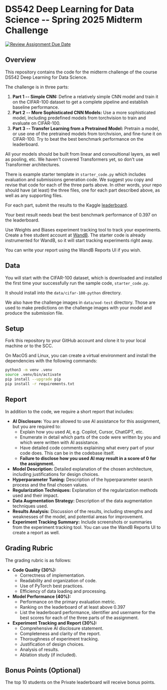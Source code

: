 # DS542 Deep Learning for Data Science -- Spring 2025 Midterm Challenge

[![Review Assignment Due Date](https://classroom.github.com/assets/deadline-readme-button-22041afd0340ce965d47ae6ef1cefeee28c7c493a6346c4f15d667ab976d596c.svg)](https://classroom.github.com/a/xnB1OI0j)

## Overview

This repository contains the code for the midterm challenge of the course DS542 Deep Learning for Data Science.

The challenge is in three parts:

1. **Part 1 -- Simple CNN:** Define a relatively simple CNN model and train it on the CIFAR-100 dataset to get a complete pipeline and establish baseline performance.
2. **Part 2 -- More Sophisticated CNN Models:** Use a more sophisticated model, including predefined models from torchvision to train and evaluate on CIFAR-100.
3. **Part 3 -- Transfer Learning from a Pretrained Model:** Pretrain a model, or use one of the pretrained models from torchvision, and fine-tune it on CIFAR-100. Try to beat the best benchmark performance on the leaderboard.

All your models should be built from linear and convoultional layers, as well as pooling, etc. We haven't covered Transformers yet,
so don't use Transformer architectures.

There is example starter template in `starter_code.py` which includes evaluation and submissions generation code. We suggest
you copy and revise that code for each of the three parts above. In other words, your repo should have (at least) the three
files, one for each part described above, as well as any supporting files.

For each part, submit the results to the Kaggle [leaderboard](https://www.kaggle.com/t/3551aa4f562f4b79b93204b11ae640b4).

Your best result needs beat the best benchmark performance of 0.397 on the leaderboard.

Use Weights and Biases experiment tracking tool to track your experiments. Create
a free student account at [WandB](https://wandb.ai). The starter code is already
instrumented for WandB, so it will start tracking experiments right away.

You can write your report using the WandB Reports UI if you wish.

## Data

You will start with the CIFAR-100 dataset, which is downloaded and installed the
first time your successfully run the sample code, `starter_code.py`.

It should install into the `data/cifar-100-python` directory.

We also have the challenge images in `data/ood-test` directory. Those are used
to make predictions on the challenge images with your model and produce the
submission file.

## Setup

Fork this repository to your GitHub account and clone it to your local machine
or to the SCC.

On MacOS and Linux, you can create a virtual environment and install the
dependencies with the following commands:

```bash
python3 -m venv .venv
source .venv/bin/activate
pip install --upgrade pip
pip install -r requirements.txt
```

## Report

In addition to the code, we require a short report that includes:

* **AI Disclosure:** You are allowed to use AI assistance for this assignment, but you are required to:
  * Explain how you used AI, e.g. Copilot, Cursor, ChatGPT, etc.
  * Enumerate in detail which parts of the code were written by you and which were written with AI assistance.
  * Have detailed code comments explaining what every part of your code does. This can be in the codebase itself.
  * **Failure to disclose how you used AI may result in a score of 0 for the assignment.**
* **Model Description:** Detailed explanation of the chosen architecture, including justifications for design choices.
* **Hyperparameter Tuning:** Description of the hyperparameter search process and the final chosen values.
* **Regularization Techniques:** Explanation of the regularization methods used and their impact.
* **Data Augmentation Strategy:** Description of the data augmentation techniques used.
* **Results Analysis:** Discussion of the results, including strengths and weaknesses of the model, and potential areas for improvement.
* **Experiment Tracking Summary:**  Include screenshots or summaries from the experiment tracking tool.
  You can use the WandB Reports UI to create a report as well.

## Grading Rubric

The grading rubric is as follows:

* **Code Quality (30%):**
  * Correctness of implementation.
  * Readability and organization of code.
  * Use of PyTorch best practices.
  * Efficiency of data loading and processing.
* **Model Performance (40%):**
  * Performance on the primary evaluation metric.
  * Ranking on the leaderboard of at least above 0.397
  * List the leaderboard performance, identifier and username for the best scores for each of the three parts of the assignment.
* **Experiment Tracking and Report (30%):**
  * Comprehensive AI disclosure statement.
  * Completeness and clarity of the report.
  * Thoroughness of experiment tracking.
  * Justification of design choices.
  * Analysis of results.
  * Ablation study (if included).

## Bonus Points (Optional)

The top 10 students on the Private leaderboard will receive bonus points.
